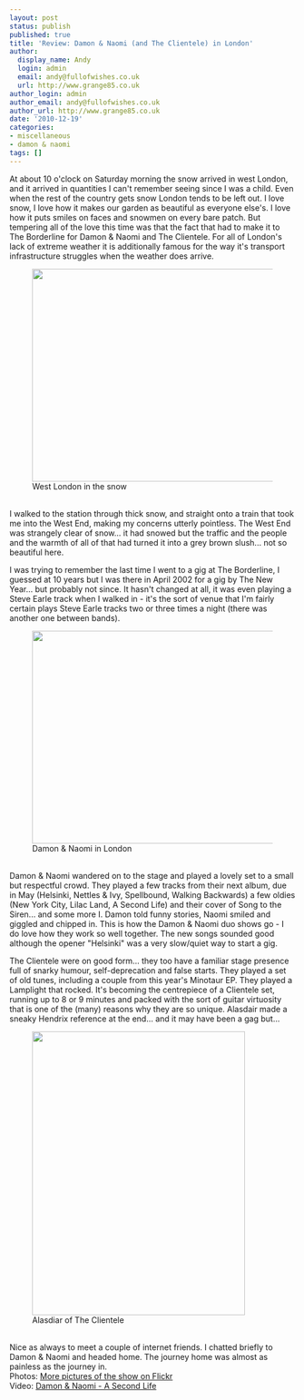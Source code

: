 ```yaml
---
layout: post
status: publish
published: true
title: 'Review: Damon & Naomi (and The Clientele) in London'
author:
  display_name: Andy
  login: admin
  email: andy@fullofwishes.co.uk
  url: http://www.grange85.co.uk
author_login: admin
author_email: andy@fullofwishes.co.uk
author_url: http://www.grange85.co.uk
date: '2010-12-19'
categories:
- miscellaneous
- damon & naomi
tags: []
---
```

<p>At about 10 o'clock on Saturday morning the snow arrived in west London, and it arrived in quantities I can't remember seeing since I was a child. Even when the rest of the country gets snow London tends to be left out. I love snow, I love how it makes our garden as beautiful as everyone else's. I love how it puts smiles on faces and snowmen on every bare patch. But tempering all of the love this time was that the fact that had to make it to The Borderline for Damon & Naomi and The Clientele. For all of London's lack of extreme weather it is additionally famous for the way it's transport infrastructure struggles when the weather does arrive.<figure class="caption aligncenter"><a href="http://www.flickr.com/photos/grange85/5273036065/"><img alt="" src="https://farm6.static.flickr.com/5248/5273036065_a844724d0a.jpg" title="West London snow" width="500" height="375" /></a><figcaption class="caption-text">West London in the snow</figcaption></figure><br />
I walked to the station through thick snow, and straight onto a train that took me into the West End, making my concerns utterly pointless. The West End was strangely clear of snow... it had snowed but the traffic and the people and the warmth of all of that had turned it into a grey brown slush... not so beautiful here.</p>
<p>I was trying to remember the last time I went to a gig at The Borderline, I guessed at 10 years but I was there in April 2002 for a gig by The New Year... but probably not since. It hasn't changed at all, it was even playing a Steve Earle track when I walked in - it's the sort of venue that I'm fairly certain plays Steve Earle tracks two or three times a night (there was another one between bands).<br />
<figure class="caption aligncenter"><a href="http://www.flickr.com/photos/grange85/5273057715/"><img alt="" src="https://farm6.static.flickr.com/5010/5273057715_abb086a72e.jpg" title="Damon & Naomi in London" width="500" height="375" /></a><figcaption class="caption-text">Damon & Naomi in London</figcaption></figure><br />
Damon & Naomi wandered on to the stage and played a lovely set to a small but respectful crowd. They played a few tracks from their next album, due in May (Helsinki, Nettles & Ivy, Spellbound, Walking Backwards) a few oldies (New York City, Lilac Land, A Second Life) and their cover of Song to the Siren... and some more I. Damon told funny stories, Naomi smiled and giggled and chipped in. This is how the Damon & Naomi duo shows go - I do love how they work so well together. The new songs sounded good although the opener "Helsinki" was a very slow/quiet way to start a gig.</p>
<p>The Clientele were on good form... they too have a familiar stage presence full of snarky humour, self-deprecation and false starts. They played a set of old tunes, including a couple from this year's Minotaur EP. They played a Lamplight that rocked. It's becoming the centrepiece of a Clientele set, running up to 8 or 9 minutes and packed with the sort of guitar virtuosity that is one of the (many) reasons why they are so unique. Alasdair made a sneaky Hendrix reference at the end... and it may have been a gag but...<figure class="caption aligncenter"><a href="http://www.flickr.com/photos/grange85/5273059327/"><img alt="" src="https://farm6.static.flickr.com/5045/5273059327_04cd9dd19f.jpg" title="Alasdiar of The Clientele" width="375" height="500" /></a><figcaption class="caption-text">Alasdiar of The Clientele</figcaption></figure><br />
Nice as always to meet a couple of internet friends. I chatted briefly to Damon & Naomi and headed home. The journey home was almost as painless as the journey in.<br />
Photos: <a href="http://www.flickr.com/photos/grange85/sets/72157625629600408/with/5273059327/">More pictures of the show on Flickr</a><br />
Video: <a href="http://www.youtube.com/watch?v=HzkdjVa6pmk">Damon & Naomi - A Second Life</a><br />
<figure class="caption "><figcaption class="caption-text"></figcaption></figure></p>
